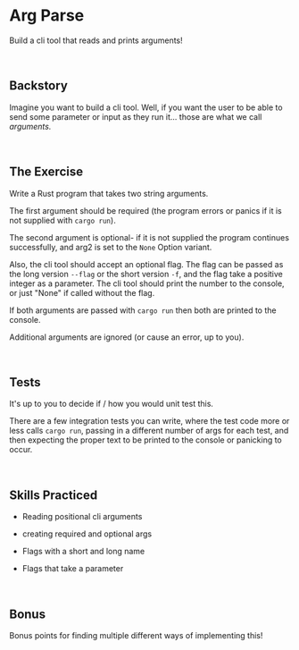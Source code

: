 # Arg Parse
Build a cli tool that reads and prints arguments!

<br/>

## Backstory
Imagine you want to build a cli tool. Well, if you want the user to be able to send some parameter or input as they run it... those are what we call _arguments._ 

<br/>

## The Exercise
Write a Rust program that takes two string arguments.

The first argument should be required (the program errors or panics if it is not supplied with `cargo run`).

The second argument is optional- if it is not supplied the program continues successfully, and arg2 is set to the `None` Option variant.

Also, the cli tool should accept an optional flag. The flag can be passed as the long version `--flag` or the short version `-f`, and the flag take a positive integer as a parameter. The cli tool should print the number to the console, or just "None" if called without the flag.

If both arguments are passed with `cargo run` then both are printed to the console.

Additional arguments are ignored (or cause an error, up to you).

<br/>

## Tests
It's up to you to decide if / how you would unit test this.

There are a few integration tests you can write, where the test code more or less calls `cargo run`, passing in a different number of args for each test, and then expecting the proper text to be printed to the console or panicking to occur. 

<br/>

## Skills Practiced

- Reading positional cli arguments

- creating required and optional args

- Flags with a short and long name

- Flags that take a parameter

<br/>

## Bonus

Bonus points for finding multiple different ways of implementing this!
